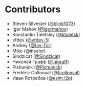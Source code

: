 # Contributors

* Steven Silvester ([@blink1073](https://crowdin.com/profile/blink1073))
* Igor Mahov ([@Igormahov](https://crowdin.com/profile/Igormahov))
* Konstantin Taletskiy ([@ktaletsk](https://crowdin.com/profile/ktaletsk))
* vfdev ([@vfdev-5](https://crowdin.com/profile/vfdev-5))
* Andrey ([@Ler-Tor](https://crowdin.com/profile/Ler-Tor))
* Mike ([@insolor](https://crowdin.com/profile/insolor))
* Sindzicat ([@Sindzicat](https://crowdin.com/profile/Sindzicat))
* Николай Графф ([@nigraff](https://crowdin.com/profile/nigraff))
* Pishunick ([@Pishunick](https://crowdin.com/profile/Pishunick))
* Frédéric Collonval ([@fcollonval](https://crowdin.com/profile/fcollonval))
* Иван Ястребов ([@esim.i2p](https://crowdin.com/profile/esim.i2p))
